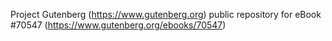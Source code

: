 Project Gutenberg (https://www.gutenberg.org) public repository for
eBook #70547 (https://www.gutenberg.org/ebooks/70547)
